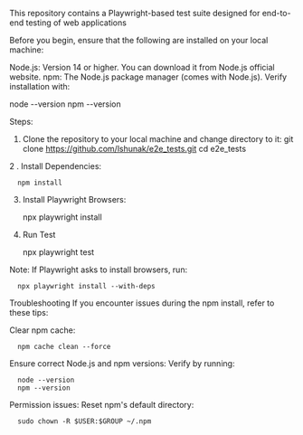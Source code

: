 This repository contains a Playwright-based test suite designed for end-to-end testing of web applications

Before you begin, ensure that the following are installed on your local machine:

Node.js: Version 14 or higher. You can download it from Node.js official website. npm: The Node.js package manager (comes with Node.js). Verify installation with:

  node --version 
  npm --version

Steps:

1. Clone the repository to your local machine and change directory to it:
      git clone https://github.com/lshunak/e2e_tests.git
      cd e2e_tests


2 . Install Dependencies:
    
      npm install

3. Install Playwright Browsers:

      npx playwright install

4. Run Test
   
      npx playwright test

Note:
If Playwright asks to install browsers, run:

      npx playwright install --with-deps


Troubleshooting
If you encounter issues during the npm install, refer to these tips:

Clear npm cache:

      npm cache clean --force

Ensure correct Node.js and npm versions:
Verify by running:

      node --version
      npm --version

Permission issues:
Reset npm's default directory:

      sudo chown -R $USER:$GROUP ~/.npm
